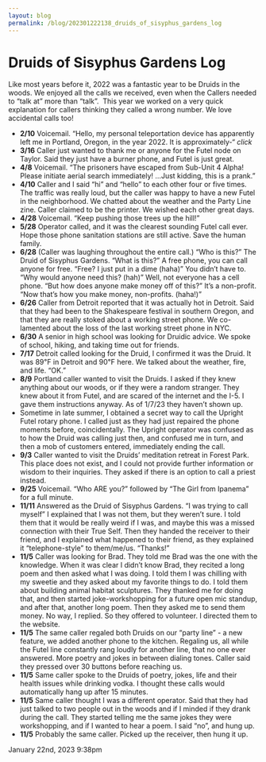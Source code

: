 ```yaml
---
layout: blog
permalink: /blog/202301222138_druids_of_sisyphus_gardens_log
---
```


# Druids of Sisyphus Gardens Log

Like most years before it, 2022 was a fantastic year to be Druids in the woods. We enjoyed all the calls we received, even when the Callers needed to “talk at” more than “talk”.  This year we worked on a very quick explanation for callers thinking they called a wrong number. We love accidental calls too!



<ul>
<li><strong>2/10</strong> Voicemail. “Hello, my personal teleportation device has apparently left me in Portland, Oregon, in the year 2022. It is approximately-“ <em>click</em>

</li>
<li><strong>3/16</strong> Caller just wanted to thank me or anyone for the Futel node on Taylor. Said they just have a burner phone, and Futel is just great.

</li>
<li><strong>4/8</strong> Voicemail. “The prisoners have escaped from Sub-Unit 4 Alpha! Please initiate aerial search immediately! …Just kidding, this is a prank.”

</li>
<li><strong>4/10</strong> Caller and I said “hi” and “hello” to each other four or five times. The traffic was really loud, but the caller was happy to have a new Futel in the neighborhood. We chatted about the weather and the Party Line zine. Caller claimed to be the printer. We wished each other great days.

</li>
<li><strong>4/28</strong> Voicemail. “Keep pushing those trees up the hill!”

</li>
<li><strong>5/28</strong> Operator called, and it was the clearest sounding Futel call ever. Hope those phone sanitation stations are still active. Save the human family.

</li>
<li><strong>6/28</strong> (Caller was laughing throughout the entire call.) “Who is this?” The Druid of Sisyphus Gardens. “What is this?” A free phone, you can call anyone for free. “Free? I just put in a dime (haha)” You didn’t have to. “Why would anyone need this? (hah)” Well, not everyone has a cell phone. “But how does anyone make money off of this?” It’s a non-profit. “Now that’s how you make money, non-profits. (haha!)”

</li>
<li><strong>6/26</strong> Caller from Detroit reported that it was actually hot in Detroit. Said that they had been to the Shakespeare festival in southern Oregon, and that they are really stoked about a working street phone. We co-lamented about the loss of the last working street phone in NYC.

</li>
<li><strong>6/30</strong> A senior in high school was looking for Druidic advice. We spoke of school, hiking, and taking time out for friends.

</li>
<li><strong>7/17</strong> Detroit called looking for the Druid, I confirmed it was the Druid. It was 89℉ in Detroit and 90℉ here. We talked about the weather, fire, and life. “OK.”

</li>
<li><strong>8/9</strong> Portland caller wanted to visit the Druids. I asked if they knew anything about our woods, or if they were a random stranger. They knew about it from Futel, and are scared of the internet and the I-5. I gave them instructions anyway. As of 1/7/23 they haven’t shown up.

</li>
<li>Sometime in late summer, I obtained a secret way to call the Upright Futel rotary phone. I called just as they had just repaired the phone moments before, coincidentally. The Upright operator was confused as to how the Druid was calling just then, and confused me in turn, and then a mob of customers entered, immediately ending the call.

</li>
<li><strong>9/3</strong> Caller wanted to visit the Druids’ meditation retreat in Forest Park. This place does not exist, and I could not provide further information or wisdom to their inquiries. They asked if there is an option to call a priest instead.

</li>
<li><strong>9/25</strong> Voicemail. “Who ARE you?” followed by “The Girl from Ipanema” for a full minute.

</li>
<li><strong>11/11</strong> Answered as the Druid of Sisyphus Gardens. “I was trying to call myself” I explained that I was not them, but they weren’t sure. I told them that it would be really weird if I was, and maybe this was a missed connection with their True Self. Then they handed the receiver to their friend, and I explained what happened to their friend, as they explained it “telephone-style” to them/me/us. “Thanks!”

</li>
<li><strong>11/5</strong> Caller was looking for Brad. They told me Brad was the one with the knowledge. When it was clear I didn’t know Brad, they recited a long poem and then asked what I was doing. I told them I was chilling with my sweetie and they asked about my favorite things to do. I told them about building animal habitat sculptures. They thanked me for doing that, and then started joke-workshopping for a future open mic standup, and after that, another long poem. Then they asked me to send them money. No way, I replied. So they offered to volunteer. I directed them to the website.

</li>
<li><strong>11/5</strong> The same caller regaled both Druids on our “party line” - a new feature, we added another phone to the kitchen. Regaling us, all while the Futel line constantly rang loudly for another line, that no one ever answered. More poetry and jokes in between dialing tones. Caller said they pressed over 30 buttons before reaching us.

</li>
<li><strong>11/5</strong> Same caller spoke to the Druids of poetry, jokes, life and their health issues while drinking vodka. I thought these calls would automatically hang up after 15 minutes.

</li>
<li><strong>11/5</strong> Same caller thought I was a different operator. Said that they had just talked to two people out in the woods and if I minded if they drank during the call. They started telling me the same jokes they were workshopping, and if I wanted to hear a poem. I said “no”, and hung up.

</li>
<li><strong>11/5</strong> Probably the same caller. Picked up the receiver, then hung it up.

</li>
</ul>

<div id="footer">
<span id="timestamp"> January 22nd, 2023 9:38pm </span>
</div>
